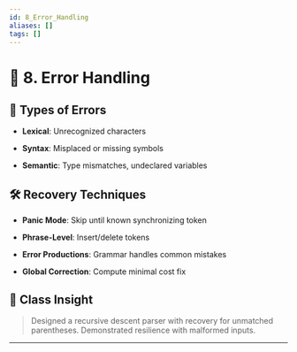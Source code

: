 ```yaml
---
id: 8_Error_Handling
aliases: []
tags: []
---
```


# 🧯 8. Error Handling

## 📌 Types of Errors

- **Lexical**: Unrecognized characters
    
- **Syntax**: Misplaced or missing symbols
    
- **Semantic**: Type mismatches, undeclared variables
    

## 🛠️ Recovery Techniques

- **Panic Mode**: Skip until known synchronizing token
    
- **Phrase-Level**: Insert/delete tokens
    
- **Error Productions**: Grammar handles common mistakes
    
- **Global Correction**: Compute minimal cost fix
    

## 📝 Class Insight

> Designed a recursive descent parser with recovery for unmatched parentheses. Demonstrated resilience with malformed inputs.

---
